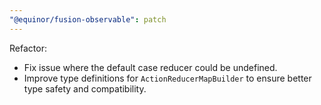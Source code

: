 ```yaml
---
"@equinor/fusion-observable": patch
---
```


Refactor:

- Fix issue where the default case reducer could be undefined.
- Improve type definitions for `ActionReducerMapBuilder` to ensure better type safety and compatibility.
